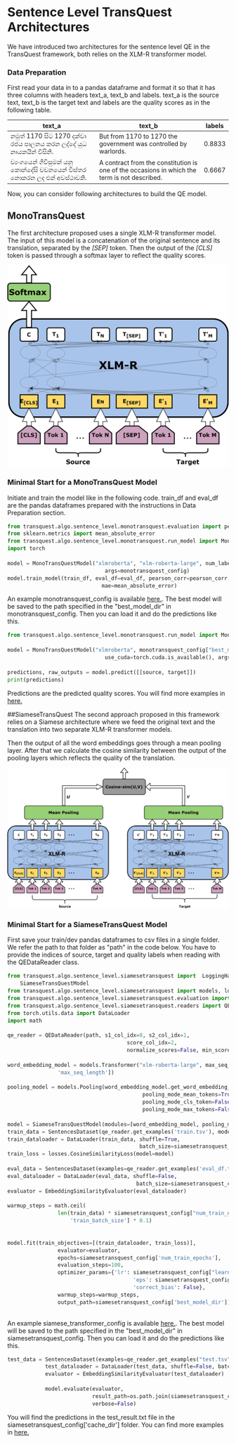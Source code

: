 # Sentence Level TransQuest Architectures
We have introduced two architectures for the sentence level QE in the TransQuest framework, both relies on the XLM-R transformer model.

### Data Preparation
First read your data in to a pandas dataframe and format it so that it has three columns with headers text_a, text_b and labels. text_a is the source text, text_b is the target text and labels are the quality scores as in the following table.

| text_a                                                                    | text_b                                                                                       | labels |
| ------------------------------------------------------------------------- | ---------------------------------------------------------------------------------------------|--------|
| 	නමුත් 1170 සිට 1270 දක්වා රජය පාලනය කරන ලද්දේ යුධ නායකයින් විසිනි.         | But from 1170 to 1270 the government was controlled by warlords.                             | 0.8833 |
|   ව්‍යංගයෙන් ගිවිසුමක් යනු කොන්දේසි වචනයෙන් විස්තර නොකරන ලද එක් අවස්ථාවකි.  | A contract from the constitution is one of the occasions in which the term is not described. | 0.6667 |


Now, you can consider following architectures to build the QE model.

## MonoTransQuest

The first architecture proposed uses a single XLM-R transformer model. The input of this model is a concatenation of the original sentence and its translation, separated by the *[SEP]* token. Then the output of the *[CLS]* token is passed through a softmax layer to reflect the quality scores.

![MonoTransQuest Architecture](../images/TransQuest.png)

### Minimal Start for a MonoTransQuest Model

Initiate and train the model like in the following code. train_df and eval_df are the pandas dataframes prepared with the instructions in Data Preparation section.

```python
from transquest.algo.sentence_level.monotransquest.evaluation import pearson_corr, spearman_corr
from sklearn.metrics import mean_absolute_error
from transquest.algo.sentence_level.monotransquest.run_model import MonoTransQuestModel
import torch

model = MonoTransQuestModel("xlmroberta", "xlm-roberta-large", num_labels=1, use_cuda=torch.cuda.is_available(),
                               args=monotransquest_config)
model.train_model(train_df, eval_df=eval_df, pearson_corr=pearson_corr, spearman_corr=spearman_corr,
                              mae=mean_absolute_error)
```
An example monotransquest_config is available [here.](https://github.com/TharinduDR/TransQuest/blob/master/examples/sentence_level/wmt_2020/ro_en/monotransquest_config.py). The best model will be saved to the path specified in the "best_model_dir" in monotransquest_config. Then you can load it and do the predictions like this. 

```python
from transquest.algo.sentence_level.monotransquest.run_model import MonoTransQuestModel

model = MonoTransQuestModel("xlmroberta", monotransquest_config["best_model_dir"], num_labels=1,
                               use_cuda=torch.cuda.is_available(), args=monotransquest_config)

predictions, raw_outputs = model.predict([[source, target]])
print(predictions)

```
Predictions are the predicted quality scores. You will find more examples in [here.](https://tharindudr.github.io/TransQuest/examples/sentence_level/)

##SiameseTransQuest 
The second approach proposed in this framework relies on a Siamese architecture where we feed the original text and the translation into two separate XLM-R transformer models. 

Then the output of all the word embeddings goes through a mean pooling layer. After that we calculate the cosine similarity between the output of the pooling layers which reflects the quality of the translation.

![SiameseTransQuest Architecture](../images/SiameseTransQuest.png)


### Minimal Start for a SiameseTransQuest Model

First save your train/dev pandas dataframes to csv files in a single folder. We refer the path to that folder as "path" in the code below. You have to provide the indices of source, target and quality labels when reading with the QEDataReader class. 

```python
from transquest.algo.sentence_level.siamesetransquest import  LoggingHandler, SentencesDataset, \
    SiameseTransQuestModel
from transquest.algo.sentence_level.siamesetransquest import models, losses
from transquest.algo.sentence_level.siamesetransquest.evaluation import EmbeddingSimilarityEvaluator
from transquest.algo.sentence_level.siamesetransquest.readers import QEDataReader
from torch.utils.data import DataLoader
import math

qe_reader = QEDataReader(path, s1_col_idx=0, s2_col_idx=1,
                                      score_col_idx=2,
                                      normalize_scores=False, min_score=0, max_score=1, header=True)

word_embedding_model = models.Transformer("xlm-roberta-large", max_seq_length=siamesetransquest_config[
                'max_seq_length'])

pooling_model = models.Pooling(word_embedding_model.get_word_embedding_dimension(),
                                           pooling_mode_mean_tokens=True,
                                           pooling_mode_cls_token=False,
                                           pooling_mode_max_tokens=False)

model = SiameseTransQuestModel(modules=[word_embedding_model, pooling_model])
train_data = SentencesDataset(qe_reader.get_examples('train.tsv'), model)
train_dataloader = DataLoader(train_data, shuffle=True,
                                          batch_size=siamesetransquest_config['train_batch_size'])
train_loss = losses.CosineSimilarityLoss(model=model)

eval_data = SentencesDataset(examples=qe_reader.get_examples('eval_df.tsv'), model=model)
eval_dataloader = DataLoader(eval_data, shuffle=False,
                                         batch_size=siamesetransquest_config['train_batch_size'])
evaluator = EmbeddingSimilarityEvaluator(eval_dataloader)

warmup_steps = math.ceil(
                len(train_data) * siamesetransquest_config["num_train_epochs"] / siamese_transformer_config[
                    'train_batch_size'] * 0.1)


model.fit(train_objectives=[(train_dataloader, train_loss)],
                evaluator=evaluator,
                epochs=siamesetransquest_config['num_train_epochs'],
                evaluation_steps=100,
                optimizer_params={'lr': siamesetransquest_config["learning_rate"],
                                        'eps': siamesetransquest_config["adam_epsilon"],
                                        'correct_bias': False},
                warmup_steps=warmup_steps,
                output_path=siamesetransquest_config['best_model_dir'])



```
An example siamese_transformer_config is available [here.](https://github.com/TharinduDR/TransQuest/blob/master/examples/wmt_2020/ro_en/siamese_transformer_config.py). The best model will be saved to the path specified in the "best_model_dir" in siamesetransquest_config. Then you can load it and do the predictions like this. 

```python
test_data = SentencesDataset(examples=qe_reader.get_examples("test.tsv", test_file=True), model=model)
            test_dataloader = DataLoader(test_data, shuffle=False, batch_size=8)
            evaluator = EmbeddingSimilarityEvaluator(test_dataloader)

            model.evaluate(evaluator,
                           result_path=os.path.join(siamesetransquest_config['cache_dir'], "test_result.txt"),
                           verbose=False)
```

You will find the predictions in the test_result.txt file in the siamesetransquest_config['cache_dir'] folder. You can find more examples in [here.](https://tharindudr.github.io/TransQuest/examples/sentence_level)